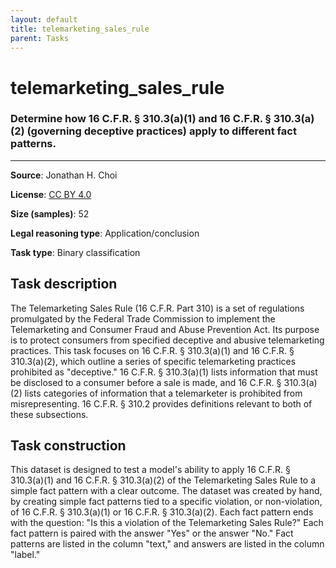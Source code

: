 ```yaml
---
layout: default
title: telemarketing_sales_rule
parent: Tasks
---
```

# telemarketing_sales_rule

### Determine how 16 C.F.R. § 310.3(a)(1) and 16 C.F.R. § 310.3(a)(2) (governing deceptive practices) apply to different fact patterns.
---


**Source**: Jonathan H. Choi

**License**: [CC BY 4.0](https://creativecommons.org/licenses/by/4.0/)

**Size (samples)**: 52

**Legal reasoning type**: Application/conclusion

**Task type**: Binary classification

## Task description

The Telemarketing Sales Rule (16 C.F.R. Part 310) is a set of regulations promulgated by the Federal Trade Commission to implement the Telemarketing and Consumer Fraud and Abuse Prevention Act. Its purpose is to protect consumers from specified deceptive and abusive telemarketing practices. This task focuses on 16 C.F.R. § 310.3(a)(1) and 16 C.F.R. § 310.3(a)(2), which outline a series of specific telemarketing practices prohibited as "deceptive." 16 C.F.R. § 310.3(a)(1) lists information that must be disclosed to a consumer before a sale is made, and 16 C.F.R. § 310.3(a)(2) lists categories of information that a telemarketer is prohibited from misrepresenting. 16 C.F.R. § 310.2 provides definitions relevant to both of these subsections. 


## Task construction

This dataset is designed to test a model's ability to apply 16 C.F.R. § 310.3(a)(1) and 16 C.F.R. § 310.3(a)(2) of the Telemarketing Sales Rule to a simple fact pattern with a clear outcome. The dataset was created by hand, by creating simple fact patterns tied to a specific violation, or non-violation, of 16 C.F.R. § 310.3(a)(1) or 16 C.F.R. § 310.3(a)(2). Each fact pattern ends with the question: "Is this a violation of the Telemarketing Sales Rule?" Each fact pattern is paired with the answer "Yes" or the answer "No." Fact patterns are listed in the column "text," and answers are listed in the column "label."


